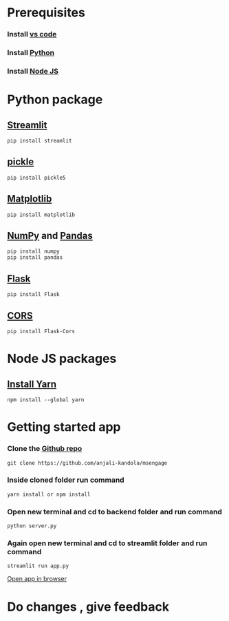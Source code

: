 # Prerequisites

### Install [vs code](https://code.visualstudio.com/)

### Install [Python](https://www.python.org/downloads/)

### Install [Node JS](https://nodejs.org/en/download/)

# Python package

## [Streamlit](https://docs.streamlit.io/library/get-started/installation)
    pip install streamlit

## [pickle](https://pypi.org/project/pickle5/)
    pip install pickle5

## [Matplotlib](https://pypi.org/project/matplotlib/)
    pip install matplotlib
## [NumPy](https://numpy.org/install/) and [Pandas](https://pypi.org/project/pandas/)
    pip install numpy
    pip install pandas

## [Flask](https://pypi.org/project/Flask/)
    pip install Flask

## [CORS](https://pypi.org/project/Flask-Cors/)
    pip install Flask-Cors

# Node JS packages

## [Install Yarn](https://classic.yarnpkg.com/lang/en/docs/install/#windows-stable)
    npm install --global yarn
# Getting started app

### Clone the [Github repo](https://github.com/anjali-kandola/msengage)

    git clone https://github.com/anjali-kandola/msengage

### Inside cloned folder run command

    yarn install or npm install

### Open new terminal and cd to backend folder and run command

    python server.py

### Again open new terminal and cd to streamlit folder and run command

    streamlit run app.py

[Open app in browser](http://localhost:3000/)

# Do changes , give feedback
